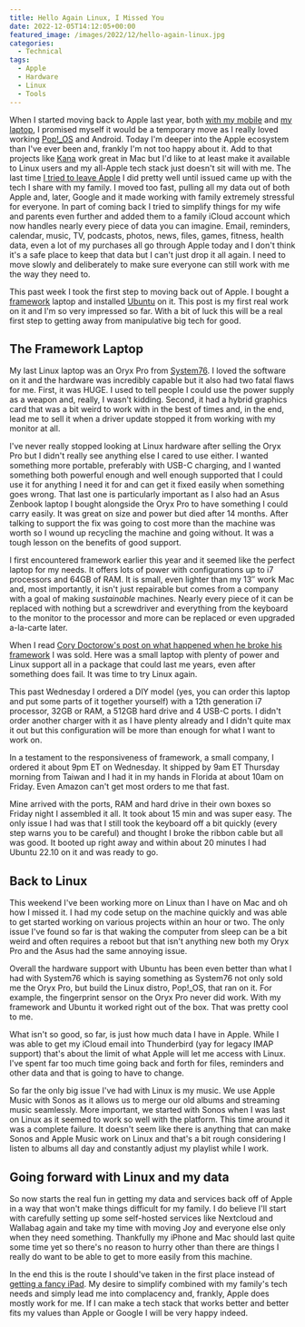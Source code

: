 ```yaml
---
title: Hello Again Linux, I Missed You
date: 2022-12-05T14:12:05+00:00
featured_image: /images/2022/12/hello-again-linux.jpg
categories:
  - Technical
tags:
  - Apple
  - Hardware
  - Linux
  - Tools
---
```


When I started moving back to Apple last year, both [with my mobile][1] and [my laptop][2], I promised myself it would be a temporary move as I really loved working [Pop!_OS][3] and Android. Today I'm deeper into the Apple ecosystem than I've ever been and, frankly I'm not too happy about it. Add to that projects like [Kana][4] work great in Mac but I'd like to at least make it available to Linux users and my all-Apple tech stack just doesn't sit will with me.
The last time [I tried to leave Apple][5] I did pretty well until issued came up with the tech I share with my family. I moved too fast, pulling all my data out of both Apple and, later, Google and it made working with family extremely stressful for everyone. In part of coming back I tried to simplify things for my wife and parents even further and added them to a family iCloud account which now handles nearly every piece of data you can imagine. Email, reminders, calendar, music, TV, podcasts, photos, news, files, games, fitness, health data, even a lot of my purchases all go through Apple today and I don't think it's a safe place to keep that data but I can't just drop it all again. I need to move slowly and deliberately to make sure everyone can still work with me the way they need to.

This past week I took the first step to moving back out of Apple. I bought a [framework][6] laptop and installed [Ubuntu][7] on it. This post is my first real work on it and I'm so very impressed so far. With a bit of luck this will be a real first step to getting away from manipulative big tech for good.

## The Framework Laptop

My last Linux laptop was an Oryx Pro from [System76][8]. I loved the software on it and the hardware was incredibly capable but it also had two fatal flaws for me. First, it was HUGE. I used to tell people I could use the power supply as a weapon and, really, I wasn't kidding. Second, it had a hybrid graphics card that was a bit weird to work with in the best of times and, in the end, lead me to sell it when a driver update stopped it from working with my monitor at all.

I've never really stopped looking at Linux hardware after selling the Oryx Pro but I didn't really see anything else I cared to use either. I wanted something more portable, preferably with USB-C charging, and I wanted something both powerful enough and well enough supported that I could use it for anything I need it for and can get it fixed easily when something goes wrong. That last one is particularly important as I also had an Asus Zenbook laptop I bought alongside the Oryx Pro to have something I could carry easily. It was great on size and power but died after 14 months. After talking to support the fix was going to cost more than the machine was worth so I wound up recycling the machine and going without. It was a tough lesson on the benefits of good support.

I first encountered framework earlier this year and it seemed like the perfect laptop for my needs. It offers lots of power with configurations up to i7 processors and 64GB of RAM. It is small, even lighter than my 13&#8243; work Mac and, most importantly, it isn't just repairable but comes from a company with a goal of making _sustainable_ machines. Nearly every piece of it can be replaced with nothing but a screwdriver and everything from the keyboard to the monitor to the processor and more can be replaced or even upgraded a-la-carte later.

When I read [Cory Doctorow's post on what happened when he broke his framework][9] I was sold. Here was a small laptop with plenty of power and Linux support all in a package that could last me years, even after something does fail. It was time to try Linux again.

This past Wednesday I ordered a DIY model (yes, you can order this laptop and put some parts of it together yourself) with a 12th generation i7 processor, 32GB or RAM, a 512GB hard drive and 4 USB-C ports. I didn't order another charger with it as I have plenty already and I didn't quite max it out but this configuration will be more than enough for what I want to work on.

In a testament to the responsiveness of framework, a small company, I ordered it about 9pm ET on Wednesday. It shipped by 9am ET Thursday morning from Taiwan and I had it in my hands in Florida at about 10am on Friday. Even Amazon can't get most orders to me that fast.

Mine arrived with the ports, RAM and hard drive in their own boxes so Friday night I assembled it all. It took about 15 min and was super easy. The only issue I had was that I still took the keyboard off a bit quickly (every step warns you to be careful) and thought I broke the ribbon cable but all was good. It booted up right away and within about 20 minutes I had Ubuntu 22.10 on it and was ready to go.

## Back to Linux

This weekend I've been working more on Linux than I have on Mac and oh how I missed it. I had my code setup on the machine quickly and was able to get started working on various projects within an hour or two. The only issue I've found so far is that waking the computer from sleep can be a bit weird and often requires a reboot but that isn't anything new both my Oryx Pro and the Asus had the same annoying issue.

Overall the hardware support with Ubuntu has been even better than what I had with System76 which is saying something as System76 not only sold me the Oryx Pro, but build the Linux distro, Pop!_OS, that ran on it. For example, the fingerprint sensor on the Oryx Pro never did work. With my framework and Ubuntu it worked right out of the box. That was pretty cool to me.

What isn't so good, so far, is just how much data I have in Apple. While I was able to get my iCloud email into Thunderbird (yay for legacy IMAP support) that's about the limit of what Apple will let me access with Linux. I've spent far too much time going back and forth for files, reminders and other data and that is going to have to change.

So far the only big issue I've had with Linux is my music. We use Apple Music with Sonos as it allows us to merge our old albums and streaming music seamlessly. More important, we started with Sonos when I was last on Linux as it seemed to work so well with the platform. This time around it was a complete failure. It doesn't seem like there is anything that can make Sonos and Apple Music work on Linux and that's a bit rough considering I listen to albums all day and constantly adjust my playlist while I work.

## Going forward with Linux and my data

So now starts the real fun in getting my data and services back off of Apple in a way that won't make things difficult for my family. I do believe I'll start with carefully setting up some self-hosted services like Nextcloud and Wallabag again and take my time with moving Joy and everyone else only when they need something. Thankfully my iPhone and Mac should last quite some time yet so there's no reason to hurry other than there are things I really do want to be able to get to more easily from this machine.

In the end this is the route I should've taken in the first place instead of [getting a fancy iPad][10]. My desire to simplify combined with my family's tech needs and simply lead me into complacency and, frankly, Apple does mostly work for me. If I can make a tech stack that works better and better fits my values than Apple or Google I will be very happy indeed.

 [1]: /2021/01/back-to-iphone/
 [2]: /2021/11/first-impressions-of-my-m1-macbook-pro/
 [3]: https://pop.system76.com/
 [4]: https://github.com/ChrisWiegman/kana/
 [5]: /2020/12/my-adventures-in-leaving-big-tech-a-status-update/
 [6]: https://frame.work/
 [7]: https://ubuntu.com/
 [8]: https://system76.com/
 [9]: https://doctorow.medium.com/the-framework-is-the-most-exciting-laptop-ive-ever-broken-c06fc1245807
 [10]: /2021/06/two-weeks-with-the-ipad/